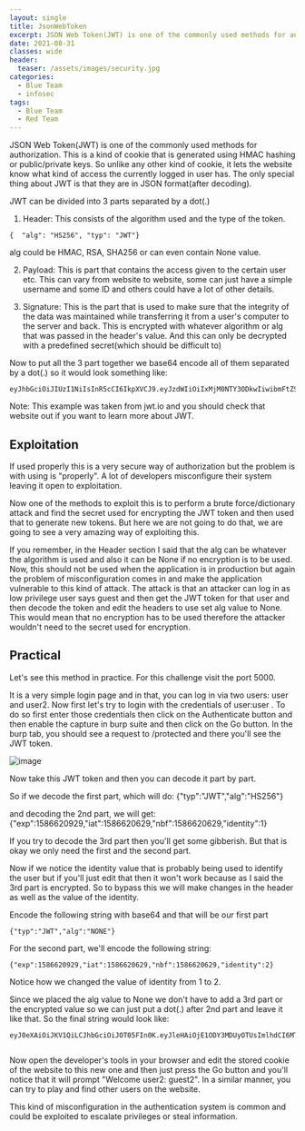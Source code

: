```yaml
---
layout: single
title: JsonWebToken
excerpt: JSON Web Token(JWT) is one of the commonly used methods for authorization. This is a kind of cookie that is generated using HMAC hashing or public/private keys. So unlike any other kind of cookie, it lets the website know what kind of access the currently logged in user has. The only special thing about JWT is that they are in JSON format(after decoding).
date: 2021-08-31
classes: wide
header:
  teaser: /assets/images/security.jpg
categories:
  - Blue Team
  - infosec
tags:
  - Blue Team
  - Red Team
---
```



JSON Web Token(JWT) is one of the commonly used methods for authorization. This is a kind of cookie that is generated using HMAC hashing or public/private keys. So unlike any other kind of cookie, it lets the website know what kind of access the currently logged in user has. The only special thing about JWT is that they are in JSON format(after decoding).

JWT can be divided into 3 parts separated by a dot(.)

1) Header:  This consists of the algorithm used and the type of the token.
```
{  "alg": "HS256", "typ": "JWT"}
```
alg could be HMAC, RSA, SHA256 or can even contain None value.

2) Payload: This is part that contains the access given to the certain user etc. This can vary from website to website, some can just have a simple username and some ID and others could have a lot of other details.

3) Signature: This is the part that is used to make sure that the integrity of the data was maintained while transferring it from a user's computer to the server and back. This is encrypted with whatever algorithm or alg that was passed in the header's value. And this can only be decrypted with a predefined secret(which should be difficult to)

Now to put all the 3 part together we base64 encode all of them separated by a dot(.) so it would look something like:
```
eyJhbGciOiJIUzI1NiIsInR5cCI6IkpXVCJ9.eyJzdWIiOiIxMjM0NTY3ODkwIiwibmFtZSI6IkpvaG4gRG9lIiwiaWF0IjoxNTE2MjM5MDIyfQ.SflKxwRJSMeKKF2QT4fwpMeJf36POk6yJV_adQssw5c
```
Note: This example was taken from jwt.io and you should check that website out if you want to learn more about JWT.

## Exploitation

If used properly this is a very secure way of authorization but the problem is with using is "properly". A lot of developers misconfigure their system leaving it open to exploitation.

Now one of the methods to exploit this is to perform a brute force/dictionary attack and find the secret used for encrypting the JWT token and then used that to generate new tokens. But here we are not going to do that, we are going to see a very amazing way of exploiting this.

If you remember, in the Header section I said that the alg can be whatever the algorithm is used and also it can be None if no encryption is to be used. Now, this should not be used when the application is in production but again the problem of misconfiguration comes in and make the application vulnerable to this kind of attack. The attack is that an attacker can log in as low privilege user says guest and then get the JWT token for that user and then decode the token and edit the headers to use set alg value to None. This would mean that no encryption has to be used therefore the attacker wouldn't need to the secret used for encryption.

## Practical

Let's see this method in practice. For this challenge visit the port 5000.

It is a very simple login page and in that, you can log in via two users: user and user2. Now first let's try to login with the credentials of user:user . To do so first enter those credentials then click on the Authenticate button and then enable the capture in burp suite and then click on the Go button. In the burp tab, you should see a request to /protected ﻿and there you'll see the JWT token.

![image](https://user-images.githubusercontent.com/89842187/132728637-86c258c2-9b6f-4f3b-a4aa-81b418f6a369.png)

Now take this JWT token and then you can decode it part by part.

So if we decode the first part, which will do: {"typ":"JWT","alg":"HS256"}

and decoding the 2nd part, we will get: {"exp":1586620929,"iat":1586620629,"nbf":1586620629,"identity":1}

If you try to decode the 3rd part then you'll get some gibberish. But that is okay we only need the first and the second part.

Now if we notice the identity value that is probably being used to identify the user but if you'll just edit that then it won't work because as I said the 3rd part is encrypted. So to bypass this we will make changes in the header as well as the value of the identity.

Encode the following string with base64 and that will be our first part
```
{"typ":"JWT","alg":"NONE"}
```
For the second part, we'll encode the following string:

```
{"exp":1586620929,"iat":1586620629,"nbf":1586620629,"identity":2}
```
Notice how we changed the value of identity from 1  to 2.

Since we placed the alg value to None we don't have to add a 3rd part or the encrypted value so we can just put a dot(.) after 2nd part and leave it like that. So the final string would look like:

```
eyJ0eXAiOiJKV1QiLCJhbGciOiJOT05FIn0K.eyJleHAiOjE1ODY3MDUyOTUsImlhdCI6MTU4NjcwNDk5NSwibmJmIjoxNTg2NzA0OTk1LCJpZGVudGl0eSI6MH0K.


```

Now open the developer's tools in your browser and edit the stored cookie of the website to this new one and then just press the Go button and you'll notice that it will prompt "Welcome user2: guest2".
In a similar manner, you can try to play and find other users on the website.



This kind of misconfiguration in the authentication system is common and could be exploited to escalate privileges or steal information.

